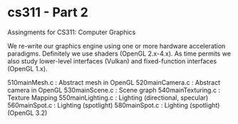 # cs311 - Part 2
Assingments for CS311: Computer Graphics

We re-write our graphics engine using one or more hardware acceleration paradigms. Definitely we use shaders (OpenGL 2.x-4.x). As time permits we also study lower-level interfaces (Vulkan) and fixed-function interfaces (OpenGL 1.x). 

510mainMesh.c 		 	: Abstract mesh in OpenGL
520mainCamera.c 		: Abstract camera in OpenGL
530mainScene.c 			: Scene graph
540mainTexturing.c 		: Texture Mapping
550mainLighting.c 		: Lighting (directional, specular)
560mainSpot.c 			: Lighting (spotlight)
580mainSpot.c 			: Lighting (spotlight) (OpenGL 3.2)
